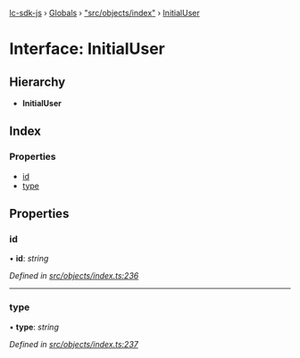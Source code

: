 [lc-sdk-js](../README.md) › [Globals](../globals.md) › ["src/objects/index"](../modules/_src_objects_index_.md) › [InitialUser](_src_objects_index_.initialuser.md)

# Interface: InitialUser

## Hierarchy

* **InitialUser**

## Index

### Properties

* [id](_src_objects_index_.initialuser.md#id)
* [type](_src_objects_index_.initialuser.md#type)

## Properties

###  id

• **id**: *string*

*Defined in [src/objects/index.ts:236](https://github.com/livechat/lc-sdk-js/blob/38eeefe/src/objects/index.ts#L236)*

___

###  type

• **type**: *string*

*Defined in [src/objects/index.ts:237](https://github.com/livechat/lc-sdk-js/blob/38eeefe/src/objects/index.ts#L237)*
